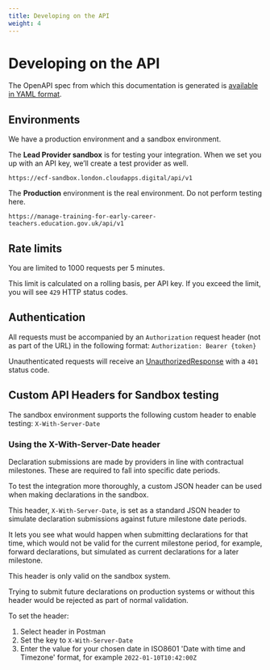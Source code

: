 ```yaml
---
title: Developing on the API
weight: 4
---
```


# Developing on the API

The OpenAPI spec from which this documentation is generated is [available in YAML format](/lead-providers/api-docs/v1/api_spec.yml).

## Environments

We have a production environment and a sandbox environment.

The **Lead Provider sandbox** is for testing your integration. When we set you up with an API key, we’ll create a test provider as well.

```
https://ecf-sandbox.london.cloudapps.digital/api/v1
```

The **Production** environment is the real environment. Do not perform testing here.

```
https://manage-training-for-early-career-teachers.education.gov.uk/api/v1
```

## Rate limits

You are limited to 1000 requests per 5 minutes.

This limit is calculated on a rolling basis, per API key. If you exceed the limit, you will see `429` HTTP status codes.

## Authentication

All requests must be accompanied by an `Authorization` request header (not as part of the URL) in the following format: `Authorization: Bearer {token}`

Unauthenticated requests will receive an [UnauthorizedResponse](#unauthorizedresponse-object) with a `401` status code.

## Custom API Headers for Sandbox testing

The sandbox environment supports the following custom header to enable testing: `X-With-Server-Date`

### Using the X-With-Server-Date header

Declaration submissions are made by providers in line with contractual milestones. These are required to fall into specific date periods.

To test the integration more thoroughly, a custom JSON header can be used when making declarations in the sandbox.

This header, `X-With-Server-Date`, is set as a standard JSON header to simulate declaration submissions against future milestone date periods.

It lets you see what would happen when submitting declarations for that time, which would not be valid for the current milestone period, for example, forward declarations, but simulated as current declarations for a later milestone.

This header is only valid on the sandbox system.

Trying to submit future declarations on production systems or without this header would be rejected as part of normal validation.

To set the header:

1. Select header in Postman
2. Set the key to `X-With-Server-Date`
3. Enter the value for your chosen date in ISO8601 'Date with time and Timezone' format, for example `2022-01-10T10:42:00Z`
